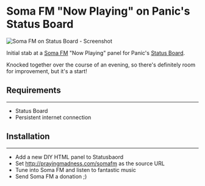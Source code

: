 Soma FM "Now Playing" on Panic's Status Board
============================

![Soma FM on Status Board - Screenshot](http://somafm.prayingmadness.com/images/screencap.png)

Initial stab at a <a href="http://somafm.com">Soma FM</a> "Now Playing" panel for Panic's <a href="http://panic.com/statusboard">Status Board</a>.

Knocked together over the course of an evening, so there's definitely room for improvement, but it's a start!

## Requirements
-----
- Status Board
- Persistent internet connection

## Installation
-----
- Add a new DIY HTML panel to Statusbaord
- Set http://prayingmadness.com/somafm as the source URL
- Tune into Soma FM and listen to fantastic music
- Send Soma FM a donation ;)